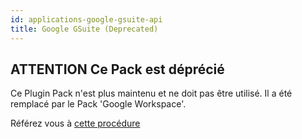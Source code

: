 ```yaml
---
id: applications-google-gsuite-api
title: Google GSuite (Deprecated)
---
```


## **ATTENTION** Ce Pack est déprécié

Ce Plugin Pack n'est plus maintenu et ne doit pas être utilisé. Il a été remplacé par
le Pack 'Google Workspace'.

Référez vous à [cette procédure](applications-google-workspace-api)
